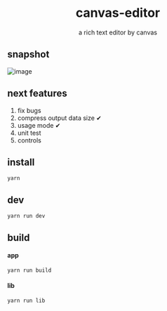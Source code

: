 <h1 align="center">canvas-editor</h1>

<p align="center"> a rich text editor by canvas</p>

## snapshot

![image](https://github.com/Hufe921/canvas-editor/blob/main/src/assets/snapshots/main_v0.8.0.png)

## next features

1. fix bugs
2. compress output data size ✔
3. usage mode ✔
4. unit test
5. controls

## install

`yarn`

## dev

`yarn run dev`

## build

#### app
`yarn run build`

#### lib
`yarn run lib`